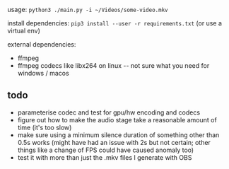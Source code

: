 usage: `python3 ./main.py -i ~/Videos/some-video.mkv`

install dependencies: `pip3 install --user -r requirements.txt` (or use a virtual env)

external dependencies:

* ffmpeg
* ffmpeg codecs like libx264 on linux -- not sure what you need for windows / macos

## todo

* parameterise codec and test for gpu/hw encoding and codecs
* figure out how to make the audio stage take a reasonable amount of time (it's too slow)
* make sure using a minimum silence duration of something other than 0.5s works (might have had an issue with 2s but not certain; other things like a change of FPS could have caused anomaly too)
* test it with more than just the .mkv files I generate with OBS
